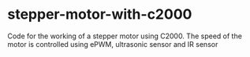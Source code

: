 # stepper-motor-with-c2000
Code for the working of a stepper motor using C2000. The speed of the motor is controlled using ePWM, ultrasonic sensor and IR sensor
